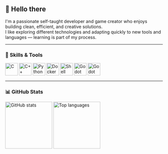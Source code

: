 ## 👋 Hello there

I'm a passionate self-taught developer and game creator who enjoys building clean, efficient, and creative solutions.  
I like exploring different technologies and adapting quickly to new tools and languages — learning is part of my process.

---

### 🧠 Skills & Tools

<p align="left">
  <img src="https://devicon-website.vercel.app/api/c/original.svg" alt="C" width="40" height="40"/>
  <img src="https://devicon-website.vercel.app/api/cplusplus/original.svg" alt="C++" width="40" height="40"/>
  <img src="https://devicon-website.vercel.app/api/python/original.svg" alt="Python" width="40" height="40"/>
  <img src="https://devicon-website.vercel.app/api/docker/original.svg" alt="Docker" width="40" height="40"/>
  <img src="https://devicon-website.vercel.app/api/bash/original.svg" alt="Shell" width="40" height="40"/>
  <img src="https://devicon-website.vercel.app/api/godot/original.svg" alt="Godot" width="40" height="40"/>
  <img src="https://devicon-website.vercel.app/api/vscode/original.svg" alt="Godot" width="40" height="40"/>
</p>

---

### 📊 GitHub Stats

<p align="left">
  <img src="https://github-readme-stats.vercel.app/api?username=mr-akoton&show_icons=true&hide_title=true&hide_border=true&theme=transparent&count_private=true" alt="GitHub stats" height="150"/>
  <img src="https://github-readme-stats.vercel.app/api/top-langs/?username=mr-akoton&layout=compact&hide_border=true&theme=transparent" alt="Top languages" height="150"/>
</p>

